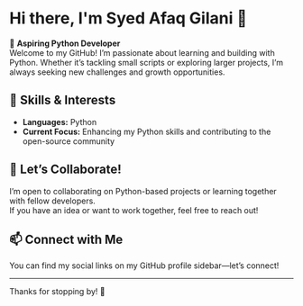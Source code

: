 # Hi there, I'm Syed Afaq Gilani 👋

🌱 **Aspiring Python Developer**  
Welcome to my GitHub! I’m passionate about learning and building with Python. Whether it’s tackling small scripts or exploring larger projects, I’m always seeking new challenges and growth opportunities.

## 🐍 Skills & Interests
- **Languages:** Python
- **Current Focus:** Enhancing my Python skills and contributing to the open-source community

## 🤝 Let’s Collaborate!
I’m open to collaborating on Python-based projects or learning together with fellow developers.  
If you have an idea or want to work together, feel free to reach out!

## 📫 Connect with Me
You can find my social links on my GitHub profile sidebar—let’s connect!

---

Thanks for stopping by! 🚀
